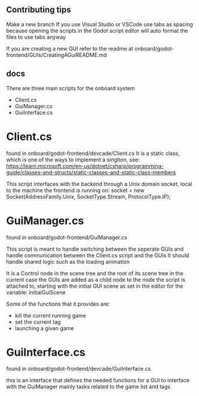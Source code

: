 ## Contributing tips
Make a new branch
If you use Visual Studio or VSCode use tabs as spacing
because opening the scripts in the Godot script editor will auto format the files to use tabs anyway

If you are creating a new GUI refer to the readme at onboard/godot-frontend/GUIs/CreatingAGuiREADME.md

## docs
There are three main scripts for the onboard system
* Client.cs
* GuiManager.cs
* GuiInterface.cs

# Client.cs
found in onboard/godot-frontend/devcade/Client.cs
It is a static class, which is one of the ways to implement a singlton, see: https://learn.microsoft.com/en-us/dotnet/csharp/programming-guide/classes-and-structs/static-classes-and-static-class-members 

This script interfaces with the backend through a Unix domain socket, local to the machine the frontend is running on:
socket = new Socket(AddressFamily.Unix, SocketType.Stream, ProtocolType.IP);

# GuiManager.cs
found in onboard/godot-frontend/GuiManager.cs

This script is meant to handle switching between the seperate GUIs and handle communication between the Client.cs script and the GUIs
It should handle shared logic such as the loading animation

It is a Control node in the scene tree and the root of its scene tree in the current case
the GUIs are added as a child node to the node the script is attached to, 
starting with the initial GUI scene as set in the editor for the variable: initialGuiScene

Some of the functions that it provides are: 
* kill the current running game
* set the current tag
* launching a given game

# GuiInterface.cs
found in onboard/godot-frontend/devcade/GuiInterface.cs

this is an interface that defines the needed functions for a GUI to interface with the GuiManager
mainly tasks related to the game list and tags